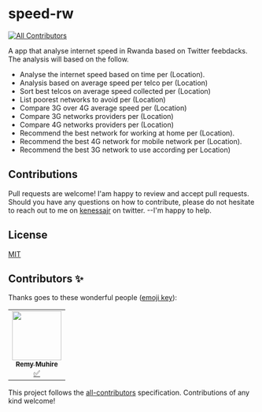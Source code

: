 # speed-rw
<!-- ALL-CONTRIBUTORS-BADGE:START - Do not remove or modify this section -->
[![All Contributors](https://img.shields.io/badge/all_contributors-1-orange.svg?style=flat-square)](#contributors-)
<!-- ALL-CONTRIBUTORS-BADGE:END -->

A app that analyse internet speed in Rwanda based on Twitter feebdacks. 
The analysis will based on the follow.

- Analyse the internet speed based on time per (Location).
- Analysis based on average speed per telco per (Location)
- Sort best telcos on average speed collected per (Location)
- List poorest networks to avoid per (Location)
- Compare 3G over 4G average speed per (Location)
- Compare 3G networks providers per (Location)
- Compare 4G networks providers per (Location)
- Recommend the best network for working at home per (Location).
- Recommend the best 4G network for mobile network per (Location).
- Recommend the best 3G network to use according per Location)

## Contributions
Pull requests are welcome! I'am happy to review and accept pull requests.
Should you have any questions on how to contribute, please do not hesitate to reach out to me on [kenessajr](https://twitter.com/kenessajr) on twitter. --I'm happy to help.


## License
[MIT](https://choosealicense.com/licenses/mit/)

## Contributors ✨

Thanks goes to these wonderful people ([emoji key](https://allcontributors.org/docs/en/emoji-key)):

<!-- ALL-CONTRIBUTORS-LIST:START - Do not remove or modify this section -->
<!-- prettier-ignore-start -->
<!-- markdownlint-disable -->
<table>
  <tr>
    <td align="center"><a href="https://twitter.com/kenessajr"><img src="https://avatars2.githubusercontent.com/u/5709541?v=4" width="100px;" alt=""/><br /><sub><b>Remy Muhire</b></sub></a><br /><a href="#tutorial-kenessajr" title="Tutorials">✅</a></td>
  </tr>
</table>

<!-- markdownlint-enable -->
<!-- prettier-ignore-end -->
<!-- ALL-CONTRIBUTORS-LIST:END -->

This project follows the [all-contributors](https://github.com/all-contributors/all-contributors) specification. Contributions of any kind welcome!